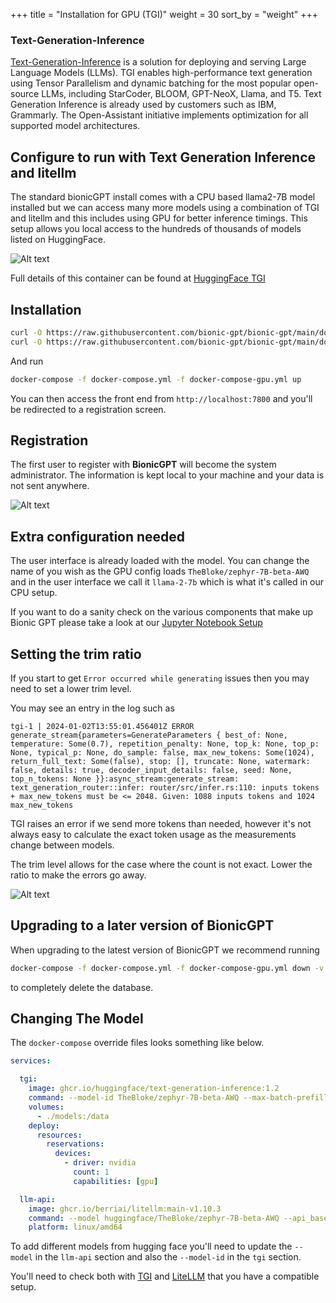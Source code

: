 +++
title = "Installation for GPU (TGI)"
weight = 30
sort_by = "weight"
+++

### Text-Generation-Inference

[Text-Generation-Inference](https://github.com/huggingface/text-generation-inference) is a solution for deploying and serving Large Language Models (LLMs). TGI enables high-performance text generation using Tensor Parallelism and dynamic batching for the most popular open-source LLMs, including StarCoder, BLOOM, GPT-NeoX, Llama, and T5. Text Generation Inference is already used by customers such as IBM, Grammarly. The Open-Assistant initiative implements optimization for all supported model architectures.

## Configure to run with Text Generation Inference and litellm

The standard bionicGPT install comes with a CPU based llama2-7B model installed but we can access many more models using a combination of TGI and litellm and this includes using GPU for better inference timings. This setup allows you local access to the hundreds of thousands of models listed on HuggingFace. 

![Alt text](../arch.png "Architecture")


Full details of this container can be found at [HuggingFace TGI](https://github.com/huggingface/text-generation-inference)

## Installation

```sh
curl -O https://raw.githubusercontent.com/bionic-gpt/bionic-gpt/main/docker-compose.yml
curl -O https://raw.githubusercontent.com/bionic-gpt/bionic-gpt/main/docker-compose-gpu.yml
```

And run

```sh
docker-compose -f docker-compose.yml -f docker-compose-gpu.yml up
```

You can then access the front end from `http://localhost:7800` and you'll be redirected to a registration screen.

## Registration

The first user to register with **BionicGPT** will become the system administrator. The information is kept local to your machine and your data is not sent anywhere.

![Alt text](../initial-screen.png "Start Screen")

## Extra configuration needed

The user interface is already loaded with the model. You can change the name of you wish as the GPU config loads `TheBloke/zephyr-7B-beta-AWQ` and in the user interface we call it `llama-2-7b` which is what it's called in our CPU setup.

If you want to do a sanity check on the various components that make up Bionic GPT please take a look at our [Jupyter Notebook Setup](/docs/administration/jupyter-notebook/)

## Setting the trim ratio

If you start to get `Error occurred while generating` issues then you may need to set a lower trim level.

You may see an entry in the log such as

```
tgi-1 | 2024-01-02T13:55:01.456401Z ERROR generate_stream{parameters=GenerateParameters { best_of: None, temperature: Some(0.7), repetition_penalty: None, top_k: None, top_p: None, typical_p: None, do_sample: false, max_new_tokens: Some(1024), return_full_text: Some(false), stop: [], truncate: None, watermark: false, details: true, decoder_input_details: false, seed: None, top_n_tokens: None }}:async_stream:generate_stream: text_generation_router::infer: router/src/infer.rs:110: inputs tokens + max_new_tokens must be <= 2048. Given: 1088 inputs tokens and 1024 max_new_tokens
```

TGI raises an error if we send more tokens than needed, however it's not always easy to calculate the exact token usage as the measurements change between models.

The trim level allows for the case where the count is not exact. Lower the ratio to make the errors go away.

![Alt text](../trim-level.png "Trim Level")

## Upgrading to a later version of BionicGPT

When upgrading to the latest version of BionicGPT we recommend running 

```sh
docker-compose -f docker-compose.yml -f docker-compose-gpu.yml down -v
```

to completely delete the database.
 

## Changing The Model

The `docker-compose` override files looks something like below.

```yml
services:

  tgi:
    image: ghcr.io/huggingface/text-generation-inference:1.2
    command: --model-id TheBloke/zephyr-7B-beta-AWQ --max-batch-prefill-tokens 2048 --quantize awq
    volumes:
      - ./models:/data
    deploy:
      resources:
        reservations:
          devices:
            - driver: nvidia
              count: 1
              capabilities: [gpu]

  llm-api:
    image: ghcr.io/berriai/litellm:main-v1.10.3
    command: --model huggingface/TheBloke/zephyr-7B-beta-AWQ --api_base http://tgi/generate_stream --host 0.0.0.0 --port 3000
    platform: linux/amd64
```

To add different models from hugging face you'll need to update the `--model` in the `llm-api` section and also the `--model-id` in the `tgi` section.

You'll need to check both with [TGI](https://github.com/huggingface/text-generation-inference) and [LiteLLM](https://litellm.ai/) that you have a compatible setup.